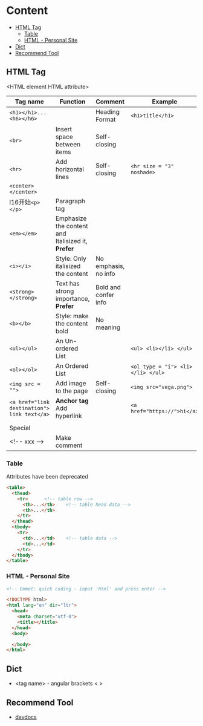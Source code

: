 # Content
- [HTML Tag](#html-tag)
  * [Table](#table)
  * [HTML - Personal Site](#html---personal-site)
- [Dict](#dict)
- [Recommend Tool](#recommend-tool)

## HTML Tag  
\<HTML element HTML attribute>  
  
| Tag name | Function | Comment | Example |
| -------- | -------- | ------- | ------- |
| `<h1></h1>...<h6></h6>` | | Heading Format | `<h1>title</h1>` |
| `<br>` | Insert space between items | Self-closing | |
| `<hr>` | Add horizontal lines | Self-closing | `<hr size = "3" noshade>` |
| `<center></center>` | | |
| l16开始`<p></p>` | Paragraph tag | | |
| `<em></em>` | Emphasize the content and Italisized it, **Prefer** | | |
| `<i></i>` | Style: Only italisized the content | No emphasis, no info | |
| `<strong></strong>` | Text has strong importance, **Prefer** | Bold and confer info | |
| `<b></b>` | Style: make the content bold | No meaning | |
| `<ul></ul>` | An Un-ordered List | | `<ul> <li></li> </ul>`|
| `<ol></ol>` | An Ordered List | |`<ol type = "i"> <li></li> </ul>` |
| `<img src = "">` | Add image to the page | Self-closing | `<img src="vega.png"> `|
| `<a href="link destination"> link text</a>` | **Anchor tag** Add hyperlink | | `<a href="https://">hi</a>` |
| | | | |
| Special | | | |
| \<!-- xxx --> | Make comment | | |

### Table
Attributes have been deprecated  
```html
<table>
  <thead>
    <tr>      <!-- table row -->
      <th>...</th>    <!-- table head data -->
      <th>...</th>
    </tr>
  </thead>
  <tbody>
    <tr>
      <td>...</td>    <!-- table data -->
      <td>...</td>
    </tr>
  </tbody>
</table>      
```

### HTML - Personal Site
```html
<!-- Emmet: quick coding - input 'html' and press enter -->

<!DOCTYPE html>
<html lang="en" dir="ltr">
  <head>
    <meta charset="utf-8">
    <title></title>
  </head>
  <body>

  </body>
</html>

```


## Dict
- \<tag name> - angular brackets < >

## Recommend Tool
- [devdocs](https://devdocs.io)
